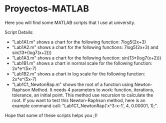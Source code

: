 # Proyectos-MATLAB

Here you will find some MATLAB scripts that I use at university.

Script Details:

- "Lab1A1.m" shows a chart for the following function: 7log5(2x+3)
- "Lab1A2.m" shows a chart for the following functions: 7log5(2x+3) and sin(13*(log7(x+2)))
- "Lab1A3.m" shows a chart for the following function: sin(13*(log7(x+2)))
- "Lab1B1.m" shows a chart in normal scale for the following function: 2x*e^(5x-7)
- "Lab1B2.m" shows a chart in log scale for the following function: 2x*e^(5x-7)
- "Lab1C1_NewtonRap.m" shows the root of a function using Newton-Raphson Method. It needs 4 parameters to work: function, iterations, tolerance, an initial point. This method use recursion to calculate the root. 
  If you want to test this Newton-Raphson method, here is an example command call: "Lab1C1_NewtonRap('x^3-x-1', 4, 0.00001, 1);".

Hope that some of these scripts helps you ;)!
